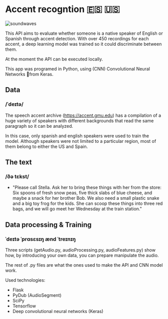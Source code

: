 # Accent recogntion 🇪🇸 🇺🇸 

![soundwaves](https://github.com/fernandobreogan/neural-network-tells-accents-apart/blob/master/Images/soundwaves.png)

This API aims to evaluate whether someone is a native speaker of English or Spanish through accent detection. With over 450 recordings for each accent, a deep learning model was trained so it could discriminate between them.

At the moment the API can be executed locally.

This app was programed in Python, using (CNN) Convolutional Neural Networks 🤖from Keras.

## Data ## 
### /ˈdeɪtə/ ###

The speech accent archive (https://accent.gmu.edu) has a compilation of a huge variety of speakers with different backgrounds that read the same paragraph so it can be analyzed.

In this case, only spanish and english speakers were used to train the model. Although speakers were not limited to a particular region, most of them belong to either the US and Spain.

## The text ##
### /ðə tɛkst/ ###

* "Please call Stella.  Ask her to bring these things with her from the store:  Six spoons of fresh snow peas, five thick slabs of blue cheese, and maybe a snack for her brother Bob.  We also need a small plastic snake and a big toy frog for the kids.  She can scoop these things into three red bags, and we will go meet her Wednesday at the train station."

## Data processing & Training ##
### ˈdeɪtə ˈprɑsɛsɪŋ ænd ˈtreɪnɪŋ ###
Three scripts (getAudio.py, audioProcessing.py, audioFeatures.py) show how, by introducing your own data, you can prepare manipulate the audio.

The rest of .py files are what the ones used to make the API and CNN model work. 

Used technologies:
- Flask
- PyDub (AudioSegment)
- SciPy
- Tensorflow
- Deep convolutional neural networks (Keras)
